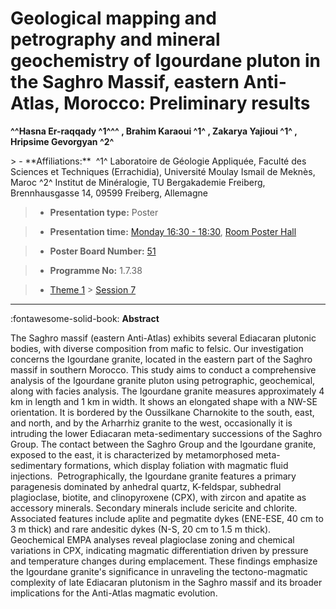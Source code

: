 # Geological mapping and petrography and mineral geochemistry of Igourdane pluton in the Saghro Massif, eastern Anti-Atlas, Morocco: Preliminary results

**^^Hasna Er-raqqady ^1^^^  , Brahim Karaoui ^1^ , Zakarya Yajioui ^1^ , Hripsime Gevorgyan ^2^**

<!-- more -->> - **Affiliations:**  ^1^ Laboratoire de Géologie Appliquée, Faculté des Sciences et Techniques (Errachidia), Université Moulay Ismail de Meknès, Maroc ^2^ Institut de Minéralogie, TU Bergakademie Freiberg, Brennhausgasse 14, 09599 Freiberg, Allemagne   

> - **Presentation type:** Poster

> - **Presentation time:** [Monday 16:30 - 18:30](../sessions_comparison.md#__tabbed_1_6), [Room Poster Hall](../maps_venue.md#__tabbed_1_1)

> - **Poster Board Number:** [51](../map_poster_boards.md#monday)

> - **Programme No:** 1.7.38

> - [Theme 1](../theme1.md) > [Session 7](../sessions/session-1-7.md)

--- 

:fontawesome-solid-book: **Abstract**

The Saghro massif (eastern Anti-Atlas) exhibits several Ediacaran plutonic bodies, with diverse composition from mafic to felsic. Our investigation concerns the Igourdane granite, located in the eastern part of the Saghro massif in southern Morocco. This study aims to conduct a comprehensive analysis of the Igourdane granite pluton using petrographic, geochemical, along with facies analysis.
The Igourdane granite measures approximately 4 km in length and 1 km in width. It shows an elongated shape with a NW-SE orientation. It is bordered by the Oussilkane Charnokite to the south, east, and north, and by the Arharrhiz granite to the west, occasionally it is intruding the lower Ediacaran meta-sedimentary successions of the Saghro Group. The contact between the Saghro Group and the Igourdane granite, exposed to the east, it is characterized by metamorphosed meta-sedimentary formations, which display foliation with magmatic fluid injections. 
Petrographically, the Igourdane granite features a primary paragenesis dominated by anhedral quartz, K-feldspar, subhedral plagioclase, biotite, and clinopyroxene (CPX), with zircon and apatite as accessory minerals. Secondary minerals include sericite and chlorite. Associated features include aplite and pegmatite dykes (ENE-ESE, 40 cm to 3 m thick) and rare andesitic dykes (N-S, 20 cm to 1.5 m thick).
Geochemical EMPA analyses reveal plagioclase zoning and chemical variations in CPX, indicating magmatic differentiation driven by pressure and temperature changes during emplacement. These findings emphasize the Igourdane granite's significance in unraveling the tectono-magmatic complexity of late Ediacaran plutonism in the Saghro massif and its broader implications for the Anti-Atlas magmatic evolution.

